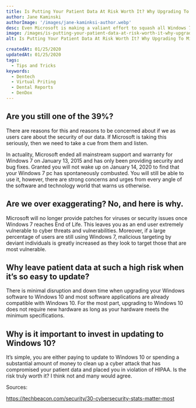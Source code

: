 ```yaml
---
title: Is Putting Your Patient Data At Risk Worth It? Why Upgrading To Microsoft Windows 10 Is So Important
author: Jane Kaminski
authorImage: '/images/jane-kaminksi-author.webp'
desc: Even Microsoft is making a valiant effort to squash all Windows 7 users by releasing an update that will display a notification reminding users to upgrade to Windows 10 by January 14, 2020.
image: /images/is-putting-your-patient-data-at-risk-worth-it-why-upgrading-to-microsoft-windows-10-is-so-important.webp
alt: Is Putting Your Patient Data At Risk Worth It? Why Upgrading To Microsoft Windows 10 Is So Important

createdAt: 01/25/2020
updatedAt: 01/25/2020
tags:
  - Tips and Tricks
keywords:
  - Dentech
  - Virtual Priting
  - Dental Reports
  - DenDox
---
```


## Are you still one of the 39%?

There are reasons for this and reasons to be concerned about if we as users care about the security of our data. If Microsoft is taking this seriously, then we need to take a cue from them and listen.

In actuality, Microsoft ended all mainstream support and warranty for Windows 7 on January 13, 2015 and has only been providing security and bug fixes. Granted you will not wake up on January 14, 2020 to find that your Windows 7 pc has spontaneously combusted. You will still be able to use it, however, there are strong concerns and urges from every angle of the software and technology world that warns us otherwise.

## Are we over exaggerating? No, and here is why.

Microsoft will no longer provide patches for viruses or security issues once Windows 7 reaches End of Life. This leaves you as an end user extremely vulnerable to cyber threats and vulnerabilities. Moreover, if a large percentage of users are still using Windows 7, malicious targeting by deviant individuals is greatly increased as they look to target those that are most vulnerable.

## Why leave patient data at such a high risk when it’s so easy to update?

There is minimal disruption and down time when upgrading your Windows software to Windows 10 and most software applications are already compatible with Windows 10. For the most part, upgrading to Windows 10 does not require new hardware as long as your hardware meets the minimum specifications.

## Why is it important to invest in updating to Windows 10?

It’s simple, you are either paying to update to Windows 10 or spending a substantial amount of money to clean up a cyber attack that has compromised your patient data and placed you in violation of HIPAA. Is the risk truly worth it? I think not and many would agree.

Sources:

https://techbeacon.com/security/30-cybersecurity-stats-matter-most

